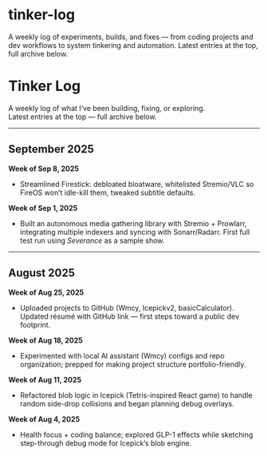 # tinker-log
A weekly log of experiments, builds, and fixes — from coding projects and dev workflows to system tinkering and automation. Latest entries at the top, full archive below.

# Tinker Log

A weekly log of what I’ve been building, fixing, or exploring.  
Latest entries at the top — full archive below.

---

## September 2025

**Week of Sep 8, 2025**  
- Streamlined Firestick: debloated bloatware, whitelisted Stremio/VLC so FireOS won’t idle-kill them, tweaked subtitle defaults.  

**Week of Sep 1, 2025**  
- Built an autonomous media gathering library with Stremio + Prowlarr, integrating multiple indexers and syncing with Sonarr/Radarr. First full test run using *Severance* as a sample show.  

---

## August 2025

**Week of Aug 25, 2025**  
- Uploaded projects to GitHub (Wmcy, Icepickv2, basicCalculator). Updated résumé with GitHub link — first steps toward a public dev footprint.  

**Week of Aug 18, 2025**  
- Experimented with local AI assistant (Wmcy) configs and repo organization; prepped for making project structure portfolio-friendly.  

**Week of Aug 11, 2025**  
- Refactored blob logic in Icepick (Tetris-inspired React game) to handle random side-drop collisions and began planning debug overlays.  

**Week of Aug 4, 2025**  
- Health focus + coding balance; explored GLP-1 effects while sketching step-through debug mode for Icepick’s blob engine.  

